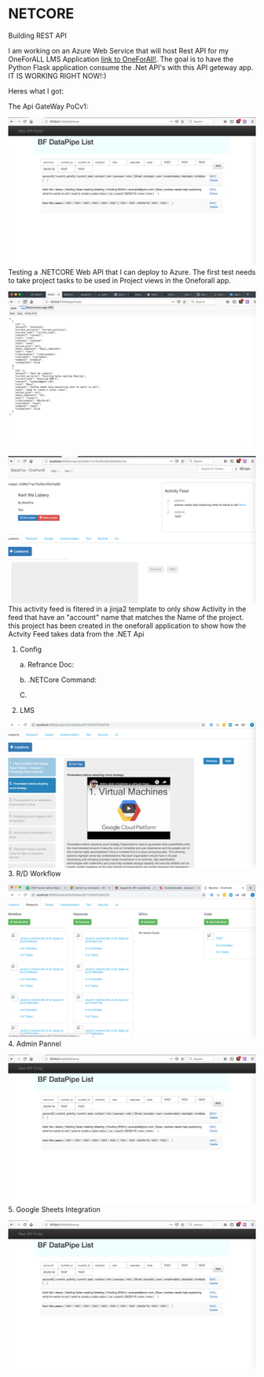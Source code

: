# NETCORE
Building REST API

I am working on an Azure Web Service that will host Rest API for my OneForALL LMS Application [link to OneForAll!](https://github.com/BlackFoxgamingstudio/OneForAll). The goal is to have the Python Flask application consume the .Net API's with this API geteway app. IT IS WORKING RIGHT NOW!:)

Heres what I got:

The Api GateWay PoCv1:

![Image of PoC test1](https://raw.githubusercontent.com/BlackFoxgamingstudio/NETCORE/master/test1.png)
Testing a .NETCORE Web API that I can deploy to Azure. The first test needs to take project tasks to be used in Project views in the Oneforall app. 

![Image of PoC test2](https://raw.githubusercontent.com/BlackFoxgamingstudio/NETCORE/master/test2.png)


![Image of PoC test3](https://raw.githubusercontent.com/BlackFoxgamingstudio/NETCORE/master/test3.png)
This activity feed is fitered in a jinja2 template to only show Activity in the feed that have an "account" name that matches the Name of the project. this project has been created in the oneforall application to show how the Actvity Feed takes data from the .NET Api


1. Config

   a. Refrance Doc:
   
   b. .NETCore Command:
   
   C.
   
2. LMS

![Image of Project based LMS](https://raw.githubusercontent.com/BlackFoxgamingstudio/NETCORE/master/lmstest4.png)
3. R/D Workflow


![Image of users Workflow](https://raw.githubusercontent.com/BlackFoxgamingstudio/NETCORE/master/RDstudytest5.png)
4. Admin Pannel


![Image of PoC export and update classes and projects](https://raw.githubusercontent.com/BlackFoxgamingstudio/NETCORE/master/test1.png)
5. Google Sheets Integration


![Image of PoC export and update classes and projects](https://raw.githubusercontent.com/BlackFoxgamingstudio/NETCORE/master/test1.png)

